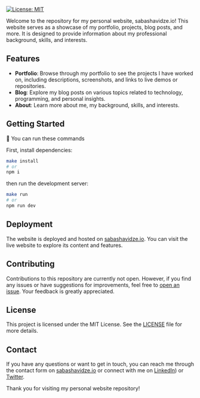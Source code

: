 [![License: MIT](https://img.shields.io/badge/License-MIT-blue.svg)](https://opensource.org/licenses/MIT)

Welcome to the repository for my personal website, sabashavidze.io! This website serves as a showcase of my portfolio, projects, blog posts, and more. It is designed to provide information about my professional background, skills, and interests.

## Features

- **Portfolio**: Browse through my portfolio to see the projects I have worked on, including descriptions, screenshots, and links to live demos or repositories.
- **Blog**: Explore my blog posts on various topics related to technology, programming, and personal insights.
- **About**: Learn more about me, my background, skills, and interests.

## Getting Started

🧩 You can run these commands 

First, install dependencies:
```bash
make install
# or
npm i
```
then run the development server:

```bash
make run
# or
npm run dev
```


## Deployment

The website is deployed and hosted on [sabashavidze.io](https://sabashavidze.io). You can visit the live website to explore its content and features.

## Contributing

Contributions to this repository are currently not open. However, if you find any issues or have suggestions for improvements, feel free to [open an issue](https://github.com/shavidze/sabashavidze.io/issues). Your feedback is greatly appreciated.

## License

This project is licensed under the MIT License. See the [LICENSE](LICENSE) file for more details.

## Contact

If you have any questions or want to get in touch, you can reach me through the contact form on [sabashavidze.io](https://sabashavidze.io) or connect with me on [LinkedIn](https://www.linkedin.com/in/saba-shavidze-1b395094/)) or [Twitter](https://twitter.com/SShavi1).

Thank you for visiting my personal website repository!
